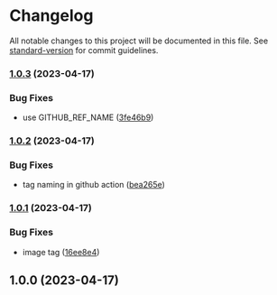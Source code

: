 # Changelog

All notable changes to this project will be documented in this file. See [standard-version](https://github.com/conventional-changelog/standard-version) for commit guidelines.

### [1.0.3](https://github.com/dantio/pgaf-citus/compare/v1.0.2...v1.0.3) (2023-04-17)


### Bug Fixes

* use GITHUB_REF_NAME ([3fe46b9](https://github.com/dantio/pgaf-citus/commit/3fe46b973b7b66d4b8b43fd45e0dde67b66ac72a))

### [1.0.2](https://github.com/dantio/pgaf-citus/compare/v1.0.1...v1.0.2) (2023-04-17)


### Bug Fixes

* tag naming in github action ([bea265e](https://github.com/dantio/pgaf-citus/commit/bea265e2ef1c4dc8661d93858942cf602f1534ef))

### [1.0.1](https://github.com/dantio/pgaf-citus/compare/v1.0.0...v1.0.1) (2023-04-17)


### Bug Fixes

* image tag ([16ee8e4](https://github.com/dantio/pgaf-citus/commit/16ee8e4042f8ef413ee30568390a2c31fb0db444))

## 1.0.0 (2023-04-17)
